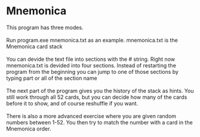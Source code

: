 # Mnemonica

This program has three modes.<br><br>
Run program.exe mnemonica.txt as an example. mnemonica.txt is the Mnemonica card stack<br><br>
You can devide the text file into sections with the # string. Right now mnemonica.txt is devided into four sections. 
Instead of restarting the program from the beginning you can jump to one of those sections by typing part or all of the section name<br><br>
The next part of the program gives you the history of the stack as hints. You still work through all 52 cards, but you can decide how many of the cards before it to show, and of course reshuffle if you want.<br><br>
There is also a more advanced exercise where you are given random numbers between 1-52.  You then try to match the number with a card in the Mnemonica order.<br><br>
